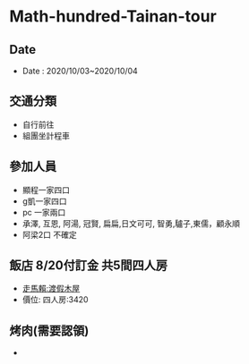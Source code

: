 Math-hundred-Tainan-tour
=====

## Date
- Date  : 2020/10/03~2020/10/04
## 交通分類
  - 自行前往
  - 組團坐計程車
## 參加人員
 - 顯程一家四口
 - g凱一家四口
 - pc 一家兩口
 - 承澤, 互恩, 阿湯, 冠賢, 扁扁,日文可可, 智勇,驢子,東儒，顧永順
 - 阿梁2口 不確定
      
## 飯店 8/20付訂金 共5間四人房
- [走馬賴:渡假木屋](http://www.farm.com.tw/news_detail.php?id=140)
- 價位: 四人房:3420

## 烤肉(需要認領)
- 
